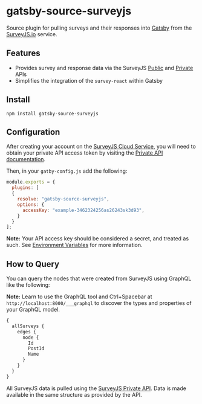 # gatsby-source-surveyjs

Source plugin for pulling surveys and their responses into [Gatsby][gatsby] from the [SurveyJS.io][surveyjs] service.

## Features

- Provides survey and response data via the SurveyJS [Public][surveyjs-public] and [Private][surveyjs-private] APIs
- Simplifies the integration of the `survey-react` within Gatsby

## Install

```shell
npm install gatsby-source-surveyjs
```

## Configuration

After creating your account on the [SurveyJS Cloud Service][surveyjs-cloud], you will need to obtain your private API access token by visiting the [Private API documentation][surveyjs-private].

Then, in your `gatby-config.js` add the following:

```js
module.exports = {
  plugins: [
  {
    resolve: "gatsby-source-surveyjs",
    options: {
      accessKey: "example-3462324256as26243sk3d93",
    }
  }
];
```

**Note:** Your API access key should be considered a secret, and treated as such. See [Environment Variables](https://www.gatsbyjs.com/docs/how-to/local-development/environment-variables/) for more information.

## How to Query

You can query the nodes that were created from SurveyJS using GraphQL like the following:

**Note:** Learn to use the GraphQL tool and Ctrl+Spacebar at `http://localhost:8000/___graphql` to discover the types and properties of your GraphQL model.

```graphql
{
  allSurveys {
    edges {
      node {
        Id
        PostId
        Name
      }
    }
  }
}
```

All SurveyJS data is pulled using the [SurveyJS Private API][surveyjs-private]. Data is made available in the same structure as
provided by the API.

[gatsby]: https://www.gatsbyjs.org/
[surveyjs]: https://surveyjs.io/
[surveyjs-cloud]: https://surveyjs.io/Overview/Service
[surveyjs-private]: https://surveyjs.io/Help/Index?apiType=private
[surveyjs-public]: https://surveyjs.io/Help/Index?apiType=public
